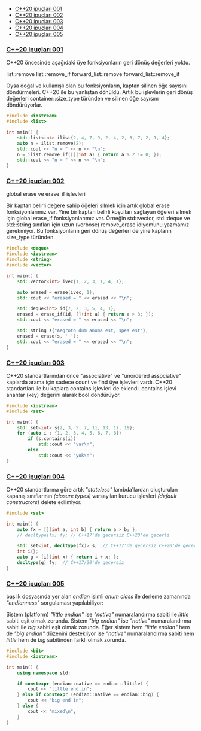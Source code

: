 - [C++20 ipuçları 001](#c20-ipuçları-001)
- [C++20 ipuçları 002](#c20-ipuçları-002)
- [C++20 ipuçları 003](#c20-ipuçları-003)
- [C++20 ipuçları 004](#c20-ipuçları-004)
- [C++20 ipuçları 005](#c20-ipuçları-005)


### [C++20 ipuçları 001](https://t.me/trcpp/9585)

C++20 öncesinde aşağıdaki üye fonksiyonların geri dönüş değerleri yoktu. 

list::remove
list::remove_if
forward_list::remove
forward_list::remove_if

Oysa doğal ve kullanışlı olan bu fonksiyonların, kaptan silinen öğe sayısını döndürmeleri. C++20 ile bu yanlıştan dönüldü. Artık bu işlevlerin geri dönüş değerleri container::size_type türünden ve silinen öğe sayısını döndürüyorlar.

```cpp
#include <iostream>
#include <list>

int main() {
    std::list<int> ilist{2, 4, 7, 9, 2, 4, 2, 3, 7, 2, 1, 4};
    auto n = ilist.remove(2);
    std::cout << "n = " << n << "\n";
    n = ilist.remove_if([](int a) { return a % 2 != 0; });
    std::cout << "n = " << n << "\n";
}
```

### [C++20 ipuçları 002](https://t.me/trcpp/9592)

global erase ve erase_if işlevleri

Bir kaptan belirli değere sahip öğeleri silmek için artık global erase fonksiyonlarımız var. Yine bir kaptan belirli koşulları sağlayan öğeleri silmek için global erase_if fonksiyonlarımız var.
Örneğin std::vector, std::deque ve std::string sınıfları için uzun (verbose) remove_erase idiyomunu yazmamız gerekmiyor. Bu fonksiyonların geri dönüş değerleri de yine kapların size_type türünden.

```cpp
#include <deque>
#include <iostream>
#include <string>
#include <vector>

int main() {
    std::vector<int> ivec{1, 2, 3, 1, 4, 1};

    auto erased = erase(ivec, 1);
    std::cout << "erased = " << erased << "\n";

    std::deque<int> id{7, 2, 3, 5, 4, 1};
    erased = erase_if(id, [](int a) { return a > 3; });
    std::cout << "erased = " << erased << "\n";

    std::string s{"Aegroto dum anuma est, spes est"};
    erased = erase(s, ' ');
    std::cout << "erased = " << erased << "\n";
}
```

### [C++20 ipuçları 003](https://t.me/trcpp/9607)
C++20 standartlarından önce "associative" ve "unordered associative" kaplarda arama için sadece count ve find üye işlevleri vardı. C++20 standartları ile  bu kaplara contains işlevleri de eklendi. contains işlevi anahtar (key) değerini alarak bool döndürüyor.

```cpp
#include <iostream>
#include <set>

int main() {
    std::set<int> s{2, 3, 5, 7, 11, 13, 17, 19};
    for (auto i : {1, 2, 3, 4, 5, 6, 7, 8})
        if (s.contains(i))
            std::cout << "var\n";
        else
            std::cout << "yok\n";
}

```


### [C++20 ipuçları 004](https://t.me/trcpp/9645)
C++20 standartlarına göre artık *"stateless"* lambda'lardan oluşturulan kapanış sınıflarının *(closure types)* varsayılan kurucu işlevleri *(default constructors)* delete edilmiyor.

```cpp
#include <set>

int main() {
    auto fx = [](int a, int b) { return a > b; };
    // decltype(fx) fy; // C++17'de gecersiz C++20'de gecerli

    std::set<int, decltype(fx)> s;  // C++17'de gecersiz C++20'de gecerli
    int i{};
    auto g = [i](int x) { return i + x; };
    decltype(g) fy;  // C++17/20'de gecersiz
}

```

### [C++20 ipuçları 005](https://t.me/trcpp/9766)
<bit> başlık dosyasında yer alan *endian* isimli *enum class* ile derleme zamanında *"endianness"* sorgulaması yapılabiliyor:

Sistem (platform) *"little endian"* ise *"native"* numaralandırma sabiti ile *little* sabiti eşit olmak zorunda.
Sistem *"big endian"* ise *"native"* numaralandırma sabiti ile *big* sabiti eşit olmak zorunda.
Eğer sistem hem *"little endian"* hem de *"big endian"* düzenini destekliyor ise *"native"* numaralandırma sabiti hem *little* hem de *big* sabitinden farklı olmak zorunda.

```cpp
#include <bit>
#include <iostream>

int main() {
    using namespace std;

    if constexpr (endian::native == endian::little) {
        cout << "little end in";
    } else if constexpr (endian::native == endian::big) {
        cout << "big end in";
    } else {
        cout << "mixed\n";
    }
}
```